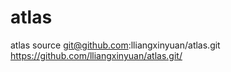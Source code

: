 # atlas
atlas source
git@github.com:lliangxinyuan/atlas.git
https://github.com/lliangxinyuan/atlas.git/

